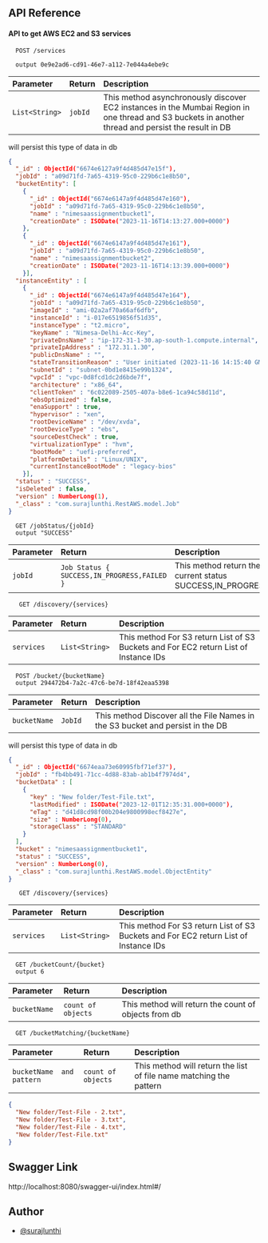 
## API Reference


#### API to get AWS EC2 and S3 services

```http
  POST /services
  
  output 0e9e2ad6-cd91-46e7-a112-7e044a4ebe9c
```
| Parameter      | Return  | Description       |
|:---------------|:--------|:------------------|
| `List<String>` | `jobId` | This method  asynchronously discover EC2 instances in the Mumbai Region in one thread and S3 buckets in another thread and persist the result in DB |``


will persist this type of data in db

```json
{
  "_id" : ObjectId("6674e6127a9f4d485d47e15f"),
  "jobId" : "a09d71fd-7a65-4319-95c0-229b6c1e8b50",
  "bucketEntity": [
    {
      "_id" : ObjectId("6674e6147a9f4d485d47e160"),
      "jobId" : "a09d71fd-7a65-4319-95c0-229b6c1e8b50",
      "name" : "nimesaassignmentbucket1",
      "creationDate" : ISODate("2023-11-16T14:13:27.000+0000")
    },
    {
      "_id" : ObjectId("6674e6147a9f4d485d47e161"),
      "jobId" : "a09d71fd-7a65-4319-95c0-229b6c1e8b50",
      "name" : "nimesaassignmentbucket2",
      "creationDate" : ISODate("2023-11-16T14:13:39.000+0000")
    }],
  "instanceEntity" : [
    {
      "_id" : ObjectId("6674e6147a9f4d485d47e164"),
      "jobId" : "a09d71fd-7a65-4319-95c0-229b6c1e8b50",
      "imageId" : "ami-02a2af70a66af6dfb",
      "instanceId" : "i-017e6519856f51d35",
      "instanceType" : "t2.micro",
      "keyName" : "Nimesa-Delhi-Acc-Key",
      "privateDnsName" : "ip-172-31-1-30.ap-south-1.compute.internal",
      "privateIpAddress" : "172.31.1.30",
      "publicDnsName" : "",
      "stateTransitionReason" : "User initiated (2023-11-16 14:15:40 GMT)",
      "subnetId" : "subnet-0bd1e8415e99b1324",
      "vpcId" : "vpc-0d8fcd1dc2d6bde7f",
      "architecture" : "x86_64",
      "clientToken" : "6c022089-2505-407a-b8e6-1ca94c58d11d",
      "ebsOptimized" : false,
      "enaSupport" : true,
      "hypervisor" : "xen",
      "rootDeviceName" : "/dev/xvda",
      "rootDeviceType" : "ebs",
      "sourceDestCheck" : true,
      "virtualizationType" : "hvm",
      "bootMode" : "uefi-preferred",
      "platformDetails" : "Linux/UNIX",
      "currentInstanceBootMode" : "legacy-bios"
    }],
  "status" : "SUCCESS",
  "isDeleted" : false,
  "version" : NumberLong(1),
  "_class" : "com.surajlunthi.RestAWS.model.Job"
}
```

```http
  GET /jobStatus/{jobId}
  output "SUCCESS"
```
| Parameter | Return                                       | Description                                                          |
|:----------|:---------------------------------------------|:---------------------------------------------------------------------|
| `jobId`   | `Job Status { SUCCESS,IN_PROGRESS,FAILED } ` | This method return the job current status SUCCESS,IN_PROGRESS,FAILED |``


```http
   GET /discovery/{services}
```
| Parameter | Return                                       | Description                                                                           |
|:----------|:---------------------------------------------|:--------------------------------------------------------------------------------------|
| `services`   | `List<String> ` | This method  For S3 return List of S3 Buckets and For EC2 return List of Instance IDs |``


```http
  POST /bucket/{bucketName}
  output 294472b4-7a2c-47c6-be7d-18f42eaa5398
```
| Parameter    | Return                                      | Description  |
|:-------------|:--------------------------------------------|:-------------|
| `bucketName` | `JobId`                                          | This method Discover all the File Names in the S3 bucket and persist in the DB |``


will persist this type of data in db

```json
{
  "_id" : ObjectId("6674eaa73e60995fbf71ef37"),
  "jobId" : "fb4bb491-71cc-4d88-83ab-ab1b4f7974d4",
  "bucketData" : [
    {
      "key" : "New folder/Test-File.txt",
      "lastModified" : ISODate("2023-12-01T12:35:31.000+0000"),
      "eTag" : "d41d8cd98f00b204e9800998ecf8427e",
      "size" : NumberLong(0),
      "storageClass" : "STANDARD"
    }
  ],
  "bucket" : "nimesaassignmentbucket1",
  "status" : "SUCCESS",
  "version" : NumberLong(0),
  "_class" : "com.surajlunthi.RestAWS.model.ObjectEntity"
}
```

```http
   GET /discovery/{services}
```
| Parameter | Return                                       | Description                                                                           |
|:----------|:---------------------------------------------|:--------------------------------------------------------------------------------------|
| `services`   | `List<String> ` | This method  For S3 return List of S3 Buckets and For EC2 return List of Instance IDs |``



```http
  GET /bucketCount/{bucket}
  output 6
```
| Parameter     | Return             | Description                                          |
|:--------------|:-------------------|:-----------------------------------------------------|
| `bucketName ` | `count of objects` | This method will return the count of objects from db |``


```http
  GET /bucketMatching/{bucketName}
```
| Parameter                  | Return             | Description                                                        |
|:---------------------------|:-------------------|:-------------------------------------------------------------------|
| `bucketName  and pattern ` | `count of objects` | This method will return the list of file name matching the pattern |``

```json
{
  "New folder/Test-File - 2.txt",
  "New folder/Test-File - 3.txt",
  "New folder/Test-File - 4.txt",
  "New folder/Test-File.txt"
}
```
## Swagger Link
http://localhost:8080/swagger-ui/index.html#/

## Author

- [@surajlunthi](https://github.com/surajlunthi)